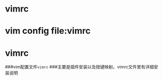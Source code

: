 vimrc
=====

vim config file:vimrc
=======
# vimrc
###vim配置文件`vimrc`
###主要是插件安装以及按键映射。vimrc文件里有详细安装说明
